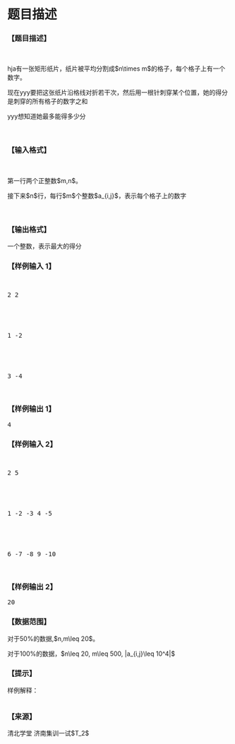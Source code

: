 # 题目描述


<h3>
【题目描述】
</h3>
<p>
<br/>
</p>
<p>
hja有一张矩形纸片，纸片被平均分割成$n\times m$的格子，每个格子上有一个数字。
</p>
<p>
现在yyy要把这张纸片沿格线对折若干次，然后用一根针刺穿某个位置，她的得分是刺穿的所有格子的数字之和
</p>
<p>
yyy想知道她最多能得多少分
</p>
<p>
<br/>
</p>
<h3>
【输入格式】
</h3>
<p>
<br/>
</p>
<p>
第一行两个正整数$m,n$。
</p>
<p>
接下来$n$行，每行$m$个整数$a_{i,j}$，表示每个格子上的数字
</p>
<p>
<br/>
</p>
<h3>
【输出格式】
</h3>
<p>
一个整数，表示最大的得分
</p>
<h3>
【样例输入 1】
</h3>
<pre><p>
2 2
</p>

<p>
1 -2
</p>

<p>
3 -4
</p>
</pre>
<h3>
【样例输出 1】
</h3>
<pre>4</pre>
<h3>
【样例输入 2】
</h3>
<pre><p>
2 5
</p>

<p>
1 -2 -3 4 -5
</p>

<p>
6 -7 -8 9 -10<span style="font-family:monospace;"></span> 
</p>
</pre>
<h3>
【样例输出 2】
</h3>
<pre>20</pre>
<h3>
【数据范围】
</h3>
<p>
对于50%的数据,$n,m\leq 20$。
</p>
<p>
对于100%的数据，$n\leq 20, m\leq 500, |a_{i,j}\leq 10^4|$
</p>
<h3>
【提示】
</h3>
<p>
样例解释：
</p>
<p>
<img src="/upload/image/20170715/20170715203755_78798.png" alt=""/> 
</p>
<h3>
【来源】
</h3>
<p>
清北学堂 济南集训一试$T_2$
</p>
